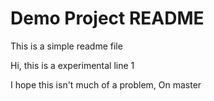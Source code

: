 # Demo Project README

This is a simple readme file

Hi, this is a experimental line 1

I hope this isn't much of a problem, On master